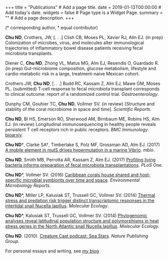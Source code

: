 +++
title = "Publications"  # Add a page title.
date = 2019-01-13T00:00:00  # Add today's date.
widgets = false  # Page type is a Widget Page.
summary = ""  # Add a page description.
+++

(* corresponding author, † equal contributor)

<i class="fas fa-poo-storm"></i> **Chu ND**, Crothers, JW, [. . .] Clish CB, Moses PL, Xavier RJ, Alm EJ. (in prep) Colonization of microbes, virus, and molecules alter immunological trajectories of inflammatory bowel disease patients receiving fecal microbiota transplants. 

<i class="fas fa-poo-storm"></i> Diener C, **Chu ND**, Zhong VL, Matus MG, Alm EJ, Resendis O, Guardado R. (in prep) Gut-microbiome composition, glucose metabolism, lifestyle and cardio-metabolic risk in a large, treatment-naive Mexican cohort.

<i class="fas fa-poo-storm"></i> Crothers JW, **Chu ND**, [. . .] Budd RC, Kassam Z, Alm EJ, Mawe GM, Moses PL. (submitted) T-cell response to fecal microbiota transplant corresponds to clinical outcome: report of a randomized control trial. *Gastroenterology*.

<i class="fas fa-fish"></i> Dunphy CM, Gouhier TC, **Chu ND**, Vollmer SV. (in review) [Structure and stability of the coral microbiome in space and time]. *Scientific Reports*.

<i class="fas fa-tint"></i> **Chu ND**, Bi HS, Emerson RO, Sherwood AM, Birnbaum ME, Robins HS, Alm EJ. (in review) Longitudinal immunosequencing in healthy people reveals persistent T cell receptors rich in public receptors. *BMC Immunology*. [bioarxiv](https://www.biorxiv.org/content/early/2018/02/08/262667).

<i class="fas fa-dna"></i> **Chu ND**†, Clarke SA†, Timberlake S, Polz MF, Grossman AD, Alm EJ. (2017) [A mobile element in mutS drives hypermutation in a marine Vibrio](https://mbio.asm.org/content/8/1/e02045-16). *mbio*.

<i class="fas fa-poo-storm"></i> **Chu ND**, Smith MB, Perrotta AR, Kassam Z, Alm EJ. (2017) [Profiling living bacteria informs preparation of fecal microbiota transplantations](https://journals.plos.org/plosone/article?id=10.1371/journal.pone.0170922). *PLoS One*.

<i class="fas fa-fish"></i> **Chu ND**\*, Vollmer SV. (2016) [Caribbean corals house shared and host-specific microbial symbionts over time and space](https://onlinelibrary.wiley.com/doi/full/10.1111/1758-2229.12412). *Environmental Microbiology Reports*.

<i class="fas fa-water"></i> **Chu ND**\*, Miller LP, Kalusiak ST, Trussell GC, Vollmer SV. (2014) [Thermal stress and predation risk trigger distinct transcriptomic responses in the intertidal snail Nucella lapillus](https://onlinelibrary.wiley.com/doi/full/10.1111/mec.12994). *Molecular Ecology*.

<i class="fas fa-water"></i> **Chu ND**\*, Kalusiak ST, Trussell GC, Vollmer SV. (2014) [Phylogenomic analyses reveal latitudinal population structure and polymorphisms in heat stress genes in the North Atlantic snail Nucella lapillus](https://onlinelibrary.wiley.com/doi/full/10.1111/mec.12681). *Molecular Ecology*.

<i class="fas fa-fish"></i> **Chu ND**. (2010). [Creature Cast podcast: Sea Stars](http://creaturecast.org/archives/1360-creaturecast-sea-stars). *Nature Publishing Group*. 

For personal essays and writing, see [my blog](https://nathanieldchu.github.io/blog)
